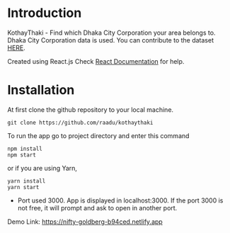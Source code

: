 # Introduction
KothayThaki - Find which Dhaka City Corporation your area belongs to.<br/>
Dhaka City Corporation data is used. You can contribute to the dataset [HERE](https://github.com/raadu/dhaka-city-corporation-data).<br/>

Created using React.js
Check [React Documentation](https://reactjs.org/docs/getting-started.html) for help.

# Installation 
At first clone the github repository to your local machine. 
```
git clone https://github.com/raadu/kothaythaki
```

To run the app go to project directory and enter this command 
```
npm install
npm start
```
or if you are using Yarn,

```
yarn install
yarn start
```

* Port used 3000. App is displayed in localhost:3000. If the port 3000 is not free, it will prompt and ask to open in another port.

Demo Link: https://nifty-goldberg-b94ced.netlify.app
